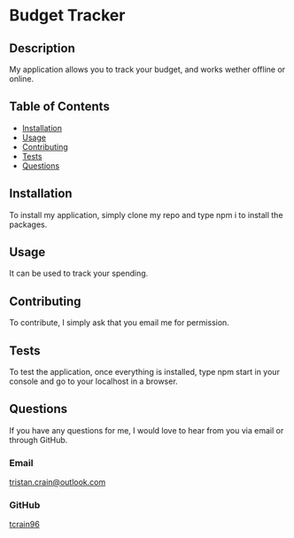 # Budget Tracker

## Description

My application allows you to track your budget, and works wether offline or online.

## Table of Contents

- [Installation](#installation)
- [Usage](#usage)
- [Contributing](#contributing)
- [Tests](#tests)
- [Questions](#questions)

## Installation

To install my application, simply clone my repo and type npm i to install the packages.

## Usage

It can be used to track your spending.

## Contributing

To contribute, I simply ask that you email me for permission.

## Tests

To test the application, once everything is installed, type npm start in your console and go to your localhost in a browser.

## Questions

If you have any questions for me, I would love to hear from you via email or through GitHub.

### Email

[tristan.crain@outlook.com](mailto:tristan.crain@outlook.com)

### GitHub

[tcrain96](https://github.com/tcrain96)
